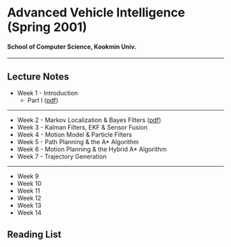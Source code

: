 # Advanced Vehicle Intelligence (Spring 2001)

#### School of Computer Science, Kookmin Univ.

---

## Lecture Notes

* Week 1 - Introduction
	- Part I ([pdf](https://drive.google.com/file/d/1LWNzd9J2800xwJPIeGwqRS-GHijVQpJ-/view?usp=sharing))

---

* Week 2 - Markov Localization & Bayes Filters ([pdf](https://drive.google.com/file/d/12sgyXqF2zwq5x7YpO_6_WXRFCKJr5p2M/view?usp=sharing))
* Week 3 - Kalman Filters, EKF & Sensor Fusion
* Week 4 - Motion Model & Particle Filters
* Week 5 - Path Planning & the A* Algorithm
* Week 6 - Motion Planning & the Hybrid A* Algorithm
* Week 7 - Trajectory Generation

---

* Week 9
* Week 10
* Week 11
* Week 12
* Week 13
* Week 14

## Reading List
